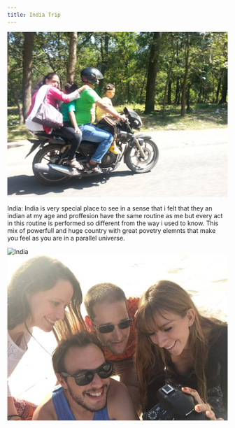 ```yaml
---
title: India Trip
---
```


![India](assets/img/travel/trip-6/img1.jpg)

India: India is very special place to see in a sense that i felt that they an indian at my age and proffesion have the same routine as me but every act in this routine is performed so different from the way i used to know.
This mix of powerfull and huge country with great povetry elemnts that make you feel as you are in a parallel universe.

![India](assets/img/travel/trip-6/img2.jpg)
![India](assets/img/travel/trip-6/img3.jpg)